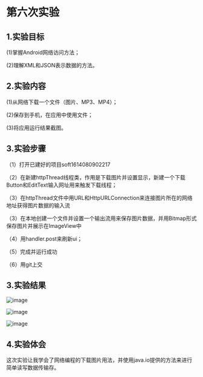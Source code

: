 # 第六次实验

## 1.实验目标

(1)掌握Android网络访问方法；

(2)理解XML和JSON表示数据的方法。

## 2.实验内容
(1)从网络下载一个文件（图片、MP3、MP4）；

(2)保存到手机，在应用中使用文件；

(3)将应用运行结果截图。

## 3.实验步骤
（1）打开已建好的项目soft1614080902217

（2）在新建httpThread线程类，作用是下载图片并设置显示，新建一个下载Button和EditText输入网址用来触发下载线程；

（3）在httpThread文件中用URL和HttpURLConnection来连接图片所在的网络地址获得图片数据的输入流

（3）在本地创建一个文件并设置一个输出流用来保存图片数据，并用Bitmap形式保存图片并展示在ImageView中

（4）用handler.post来刷新ui；

（5）完成并运行成功

（6）用git上交

## 3.实验结果

![image](https://github.com/curtain2017xxxx/android-labs-2018/blob/master/soft1614080902217/shiyan6/1.png)

![image](https://github.com/curtain2017xxxx/android-labs-2018/blob/master/soft1614080902217/shiyan6/2.png)

![image](https://github.com/curtain2017xxxx/android-labs-2018/blob/master/soft1614080902217/shiyan6/3.png)

## 4.实验体会

这次实验让我学会了网络编程的下载图片用法，并使用java.io提供的方法来进行简单读写数据传输存。
